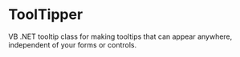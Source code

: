 # ToolTipper
 VB .NET tooltip class for making tooltips that can appear anywhere, independent of your forms or controls.
